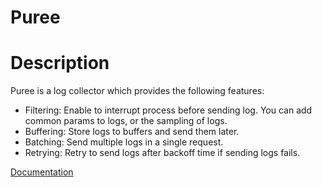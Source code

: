 # Puree

# Description

Puree is a log collector which provides the following features:

- Filtering: Enable to interrupt process before sending log. You can add common params to logs, or the sampling of logs.
- Buffering: Store logs to buffers and send them later.
- Batching: Send multiple logs in a single request.
- Retrying: Retry to send logs after backoff time if sending logs fails.

[Documentation](https://ghe.ckpd.co/pages/joseph-iturralde/puree-kotlin/api/)
